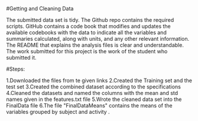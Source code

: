 
#Getting and Cleaning Data

The submitted data set is tidy.
The Github repo contains the required scripts.
GitHub contains a code book that modifies and updates the available codebooks with the data to indicate all the variables and summaries calculated, along with units, and any other relevant information.
The README that explains the analysis files is clear and understandable.
The work submitted for this project is the work of the student who submitted it.

#Steps:

1.Downloaded the files from te given links 
2.Created the Training set and the test set 
3.Created the combined dataset according to the specifications 
4.Cleaned the datasets and named the columns with the mean and std names given in the features.txt file
5.Wrote the cleaned data set into the FinalData file
6.The file "FinalDataMeans" contains the means of the variables grouped by subject and activity .


